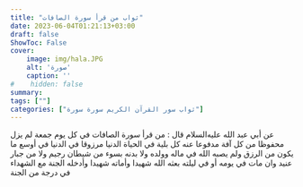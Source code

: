 ```yaml
---
title: "ثواب من قرأ سورة الصافات"
date: 2023-06-04T01:21:13+03:00
draft: false
ShowToc: False
cover:
    image: img/hala.JPG
    alt: 'صورة'
    caption: ''
#    hidden: false
summary: 
tags: [""]
categories: ["ثواب سور القرآن الكريم سورة سورة"]
---
```

عن أبي
عبد الله عليه‌السلام قال : من قرأ سورة الصافات في كل يوم جمعة لم يزل
محفوظا من كل آفة مدفوعا عنه كل بلية في الحياة الدنيا مرزوقا في
الدنيا في أوسع ما يكون من الرزق ولم يصبه الله في ماله وولده ولا بدنه
بسوء من شيطان رجيم ولا من جبار عنيد وان مات في يومه أو في ليلته
بعثه الله شهيدا وأماته شهيدا وأدخله الجنة مع الشهداء في درجة من الجنة

